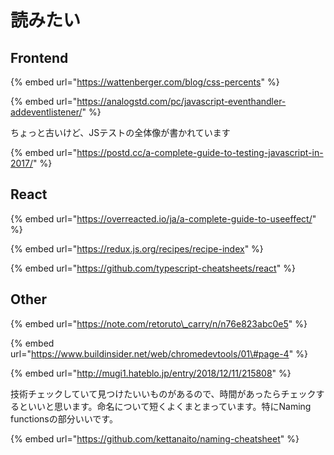 # 読みたい

## Frontend

{% embed url="https://wattenberger.com/blog/css-percents" %}

{% embed url="https://analogstd.com/pc/javascript-eventhandler-addeventlistener/" %}

ちょっと古いけど、JSテストの全体像が書かれています

{% embed url="https://postd.cc/a-complete-guide-to-testing-javascript-in-2017/" %}



## React

{% embed url="https://overreacted.io/ja/a-complete-guide-to-useeffect/" %}

{% embed url="https://redux.js.org/recipes/recipe-index" %}

{% embed url="https://github.com/typescript-cheatsheets/react" %}

## Other

{% embed url="https://note.com/retoruto\_carry/n/n76e823abc0e5" %}

{% embed url="https://www.buildinsider.net/web/chromedevtools/01\#page-4" %}

{% embed url="http://mugi1.hateblo.jp/entry/2018/12/11/215808" %}

技術チェックしていて見つけたいいものがあるので、時間があったらチェックするといいと思います。命名について短くよくまとまっています。特にNaming functionsの部分いいです。

{% embed url="https://github.com/kettanaito/naming-cheatsheet" %}



